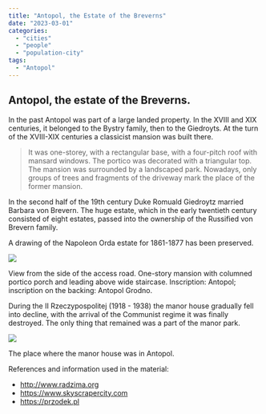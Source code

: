 ```yaml
---
title: "Antopol, the Estate of the Breverns"
date: "2023-03-01"
categories: 
  - "cities"
  - "people"
  - "population-city"
tags: 
  - "Antopol"
---
```



## Antopol, the estate of the Breverns.

In the past Antopol was part of a large landed property. In the XVIII and XIX centuries, it belonged to the Bystry family, then to the Giedroyts. At the turn of the XVIII-XIX centuries a classicist mansion was built there.

> It was one-storey, with a rectangular base, with a four-pitch roof with mansard windows. The portico was decorated with a triangular top. The mansion was surrounded by a landscaped park. Nowadays, only groups of trees and fragments of the driveway mark the place of the former mansion.

In the second half of the 19th century Duke Romuald Giedroytz married Barbara von Brevern. The huge estate, which in the early twentieth century consisted of eight estates, passed into the ownership of the Russified von Brevern family.

A drawing of the Napoleon Orda estate for 1861-1877 has been preserved.

![](https://asset.cloudinary.com/dppjmfllq/5e1af1f3717a7e57951d2614df85495b)

View from the side of the access road. One-story mansion with columned portico porch and leading above wide staircase. Inscription: Antopol; inscription on the backing: Antopol Grodno.

During the II Rzeczypospolitej (1918 - 1938) the manor house gradually fell into decline, with the arrival of the Communist regime it was finally destroyed. The only thing that remained was a part of the manor park.

![](https://asset.cloudinary.com/dppjmfllq/02b469f11eead90220b49c95b6040464)

The place where the manor house was in Antopol.

References and information used in the material:

- http://www.radzima.org
- https://www.skyscrapercity.com
- https://przodek.pl
